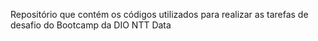 Repositório que contém os códigos utilizados para realizar as tarefas de desafio do Bootcamp da DIO NTT Data
